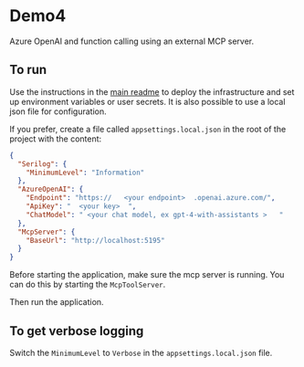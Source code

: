 # Demo4

Azure OpenAI and function calling using an external MCP server.

## To run

Use the instructions in the [main readme](../README.md) to deploy the infrastructure and set up environment variables or user secrets. It is also possible to use a local json file for configuration.


If you prefer, create a file called `appsettings.local.json` in the root of the project with the content:
```json
{
  "Serilog": {
    "MinimumLevel": "Information"
  },
  "AzureOpenAI": {
    "Endpoint": "https://   <your endpoint>  .openai.azure.com/",
    "ApiKey": "  <your key>  ",
    "ChatModel": " <your chat model, ex gpt-4-with-assistants >   "
  },
  "McpServer": {
    "BaseUrl": "http://localhost:5195"
  }
}
```

Before starting the application, make sure the mcp server is running. You can do this by starting the `McpToolServer`.

Then run the application.

## To get verbose logging

Switch the `MinimumLevel` to `Verbose` in the `appsettings.local.json` file.